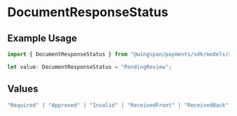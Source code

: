 # DocumentResponseStatus

## Example Usage

```typescript
import { DocumentResponseStatus } from "@wingspan/payments/sdk/models/shared";

let value: DocumentResponseStatus = "PendingReview";
```

## Values

```typescript
"Required" | "Approved" | "Invalid" | "ReceivedFront" | "ReceivedBack" | "PendingReview"
```